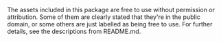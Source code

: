 The assets included in this package are free to use without permission or
attribution. Some of them are clearly stated that they're in the public domain,
or some others are just labelled as being free to use. For further details, see
the descriptions from README.md.
